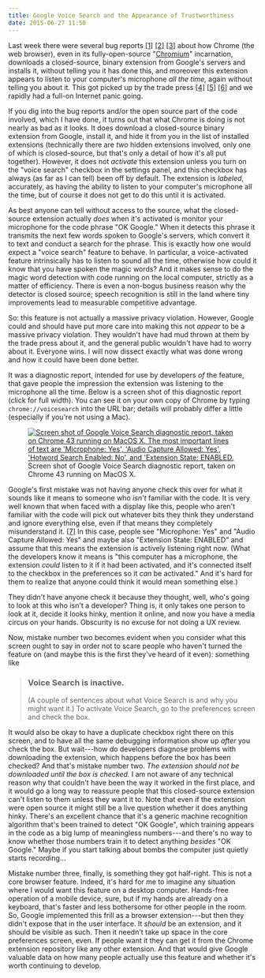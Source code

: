 ```yaml
---
title: Google Voice Search and the Appearance of Trustworthiness
date: 2015-06-27 11:50
---
```


Last week there were several bug reports [[1]][b1] [[2]][b2] [[3]][b3] about how Chrome (the web browser), even in its fully-open-source "[Chromium][]" incarnation, downloads a closed-source, binary extension from Google's servers and installs it, without telling you it has done this, and moreover this extension appears to listen to your computer's microphone *all the time,* again without telling you about it. This got picked up by the trade press [[4]][n1] [[5]][n2] [[6]][n3] and we rapidly had a full-on Internet panic going.

If you dig into the bug reports and/or the open source part of the code involved, which I have done, it turns out that what Chrome is doing is not nearly as bad as it looks. It does download a closed-source binary extension from Google, install it, and hide it from you in the list of installed extensions (technically there are *two* hidden extensions involved, only one of which is closed-source, but that's only a detail of how it's all put together). However, it does not *activate* this extension unless you turn on the "voice search" checkbox in the settings panel, and this checkbox has always (as far as I can tell) been off by default. The extension is *labeled*, accurately, as having the ability to listen to your computer's microphone all the time, but of course it does not get to do this until it is activated.

<!--more-->

As best anyone can tell without access to the source, what the closed-source extension actually *does* when it's activated is monitor your microphone for the code phrase "OK Google." When it detects this phrase it transmits the next few words spoken to Google's servers, which convert it to text and conduct a search for the phrase. This is exactly how one would expect a "voice search" feature to behave. In particular, a voice-activated feature intrinsically has to listen to sound all the time, otherwise how could it know that you have spoken the magic words? And it makes sense to do the magic word detection with code running on the local computer, strictly as a matter of efficiency. There is even a non-bogus business reason why the detector is closed source; speech recognition is still in the land where tiny improvements lead to measurable competitive advantage.

So: this feature is not actually a massive privacy violation. However, Google could and should have put more care into making this not *appear* to be a massive privacy violation. They wouldn't have had mud thrown at them by the trade press about it, and the general public wouldn't have had to worry about it. Everyone wins. I will now dissect exactly what was done wrong and how it could have been done better.

It was a diagnostic report, intended for use by developers *of* the feature, that gave people the impression the extension was listening to the microphone all the time. Below is a screen shot of this diagnostic report (click for full width). You can see it on your own copy of Chrome by typing `chrome://voicesearch` into the URL bar; details will probably differ a little (especially if you're not using a Mac).

<figure class="aligncenter">
<a href="/htmletc/google-voice-search-appearance-trustworthiness/chrome-voicesearch-screenshot.png" ><img class="aligncenter" src="/htmletc/google-voice-search-appearance-trustworthiness/chrome-voicesearch-screenshot-narrow.png" alt="Screen shot of Google Voice Search diagnostic report, taken on Chrome 43 running on MacOS X. The most important lines of text are 'Microphone: Yes', 'Audio Capture Allowed: Yes', 'Hotword Search Enabled: No', and 'Extension State: ENABLED."></a>
<figcaption>Screen shot of Google Voice Search diagnostic report, taken on Chrome 43 running on MacOS X.</figcaption>
</figure>

Google's first mistake was not having anyone check this over for what it sounds like it means to someone who *isn't* familiar with the code. It is very well known that when faced with a display like this, people who aren't familiar with the code will pick out whatever bits they think they understand and ignore everything else, even if that means they completely misunderstand it. [[7]][r1] In this case, people see "Microphone: Yes" and "Audio Capture Allowed: Yes" and maybe also "Extension State: ENABLED" and assume that this means the extension is actively listening right now. (What the developers know it means is "this computer has a microphone, the extension *could* listen to it if it had been activated, and it's connected itself to the checkbox in the preferences so it *can* be activated." And it's hard for them to realize that anyone could think it would mean something else.)

They didn't have anyone check it because they thought, well, who's going to look at this who isn't a developer? Thing is, it only takes one person to look at it, decide it looks hinky, mention it online, and now you have a media circus on your hands. Obscurity is no excuse for not doing a UX review.

Now, mistake number two becomes evident when you consider what this screen ought to say in order not to scare people who haven't turned the feature on (and maybe this is the first they've heard of it even): something like

> ### Voice Search is inactive.
>
> (A couple of sentences about what Voice Search is and why you might want it.) To activate Voice Search, go to the preferences screen and check the box.

It would also be okay to have a duplicate checkbox right there on this screen, and to have all the same debugging information show up *after* you check the box. But wait---how do developers diagnose problems with downloading the extension, which happens before the box has been checked? And that's mistake number two. *The extension should not be downloaded until the box is checked.* I am not aware of any technical reason why that couldn't have been the way it worked in the first place, and it would go a long way to reassure people that this closed-source extension can't listen to them unless they want it to. Note that even if the extension were open source it might still be a live question whether it does anything hinky. There's an excellent chance that it's a generic machine recognition algorithm that's been trained to detect "OK Google", which training appears in the code as a big lump of meaningless numbers---and there's no way to know whether those numbers train it to detect anything *besides* "OK Google." Maybe if you start talking about bombs the computer just quietly starts recording...

Mistake number three, finally, is something they got half-right. This is not a core browser feature. Indeed, it's hard for me to imagine any situation where I would want this feature on a desktop computer. Hands-free operation of a mobile device, sure, but if my hands are already on a keyboard, that's faster and less bothersome for other people in the room. So, Google implemented this frill as a browser extension---but then they didn't expose that in the user interface. It *should* be an extension, and it should be visible as such. Then it needn't take up space in the core preferences screen, even. If people want it they can get it from the Chrome extension repository like any other extension. And that would give Google valuable data on how many people actually use this feature and whether it's worth continuing to develop.

[b1]: https://bugs.debian.org/cgi-bin/bugreport.cgi?bug=786909
[b2]: https://bugs.chromium.org/p/chromium/issues/detail?id=491435
[b3]: https://bugs.chromium.org/p/chromium/issues/detail?id=500922
[Chromium]: https://www.chromium.org/
[n1]: https://news.ycombinator.com/item?id=9724409
[n2]: https://www.privateinternetaccess.com/blog/google-chrome-listening-in-to-your-room-shows-the-importance-of-privacy-defense-in-depth/
[n3]: https://www.theguardian.com/technology/2015/jun/23/google-eavesdropping-tool-installed-computers-without-permission
[r1]: https://drum.lib.umd.edu/bitstream/handle/1903/1204/CS-TR-4371.pdf

